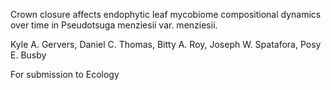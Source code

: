 Crown closure affects endophytic leaf mycobiome compositional dynamics over time
in Pseudotsuga menziesii var. menziesii.

Kyle A. Gervers, Daniel C. Thomas, Bitty A. Roy, Joseph W. Spatafora,
Posy E. Busby

For submission to Ecology
